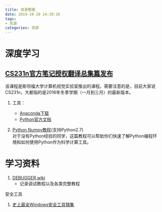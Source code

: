```yaml
---
title: 资源整理
date: 2019-10-28 14:39:16
tags:
- 资源
categories: 资源
---
```


# 深度学习
## [CS231n官方笔记授权翻译总集篇发布](https://zhuanlan.zhihu.com/p/21930884)   
   该课程是斯坦福大学计算机视觉实验室推出的课程。需要注意的是，目前大家说CS231n，大都指的是2016年冬季学期（一月到三月）的最新版本。  

1. 工具：
   - [Anaconda下载](https://www.anaconda.com/distribution/#download-section)
   - [Python官方文档](https://docs.python.org/2/tutorial/index.html)

2. [Python Numpy教程](https://zhuanlan.zhihu.com/p/20878530?refer=intelligentunit)(支持Python2.7)   
   对于没有Python经验的同学，这篇教程可以帮助你们快速了解Python编程环境和如何使用Python作为科学计算工具。

# 学习资料
1. [DEBUGGER.wiki](http://www.debugger.wiki/)
   - 记录调试教程以及各类完整教程

安全工具
1. [史上最全Windows安全工具锦集](https://bbs.pediy.com/thread-254905.htm)